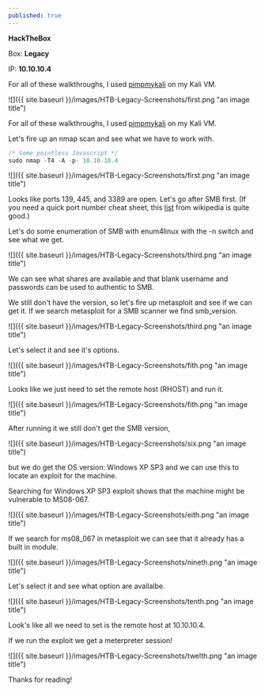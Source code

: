 ```yaml
---
published: true
---
```

**HackTheBox**

Box: **Legacy**

IP: **10.10.10.4**

For all of these walkthroughs, I used [pimpmykali](https://github.com/Dewalt-arch/pimpmykali) on my Kali VM.

![]({{ site.baseurl }}/images/HTB-Legacy-Screenshots/first.png "an image title")

For all of these walkthroughs, I used [pimpmykali](https://github.com/Dewalt-arch/pimpmykali) on my Kali VM.

Let's fire up an nmap scan and see what we have to work with.

```javascript
/* Some pointless Javascript */
sudo nmap -T4 -A -p- 10.10.10.4
```

![]({{ site.baseurl }}/images/HTB-Legacy-Screenshots/first.png "an image title")

Looks like ports 139, 445, and 3389 are open. Let's go after SMB first. 
(If you need a quick port number cheat sheet, this [list](https://en.wikipedia.org/wiki/List_of_TCP_and_UDP_port_numbers) from wikipedia is quite good.)

Let's do some enumeration of SMB with enum4linux with the -n switch and see what we get.

![]({{ site.baseurl }}/images/HTB-Legacy-Screenshots/third.png "an image title")

We can see what shares are available and that blank username and passwords can be used to authentic to SMB.  

We still don't have the version, so let's fire up metasploit and see if we can get it. If we search metasploit for a SMB scanner we find smb_version.

![]({{ site.baseurl }}/images/HTB-Legacy-Screenshots/third.png "an image title")

Let's select it and see it's options.

![]({{ site.baseurl }}/images/HTB-Legacy-Screenshots/fith.png "an image title")

Looks like we just need to set the remote host (RHOST) and run it.

![]({{ site.baseurl }}/images/HTB-Legacy-Screenshots/fith.png "an image title")

After running it we still don't get the SMB version, 

![]({{ site.baseurl }}/images/HTB-Legacy-Screenshots/six.png "an image title")

but we do get the OS version: Windows XP SP3 and we can use this to locate an exploit for the machine.

Searching for Windows XP SP3 exploit shows that the machine might be vulnerable to MS08-067.

![]({{ site.baseurl }}/images/HTB-Legacy-Screenshots/eith.png "an image title")

If we search for ms08_067 in metasploit we can see that it already has a built in module. 

![]({{ site.baseurl }}/images/HTB-Legacy-Screenshots/nineth.png "an image title")

Let's select it and see what option are availalbe.

![]({{ site.baseurl }}/images/HTB-Legacy-Screenshots/tenth.png "an image title")

Look's like all we need to set is the remote host at 10.10.10.4.

If we run the exploit we get a meterpreter session!

![]({{ site.baseurl }}/images/HTB-Legacy-Screenshots/twelth.png "an image title")

Thanks for reading!